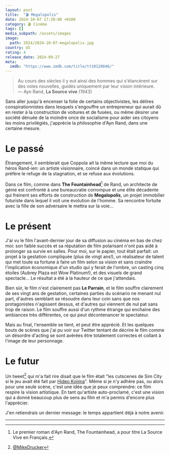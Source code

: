 ```yaml
---
layout: post
title:  "🎬 Megalopolis"
date: 2024-10-07 17:20:00 +0100
category: 🎬 Cinéma
tags: []
media_subpath: /assets/images
image:
  path: 2024/2024-10-07-megalopolis.jpg
country: US
rating: 4
release_date: 2024-09-27
meta:
  imdb: "https://www.imdb.com/title/tt10128846/"
---
```


>Au cours des siècles il y eut ainsi des hommes qui s'élancèrent sur des voies nouvelles, guidés uniquement par leur vision intérieure.   
> — Ayn Rand, **La Source vive** (1943)

Sans aller jusqu'à encenser la folie de certains objectivistes, les délires conspirationnistes dans lesquels s'engouffre un entrepreneur qui aurait dû en rester à la construction de voitures et de fusées, ou même désirer une société dénuée de la moindre once de socialisme pour aider ses citoyens les moins privilégiés, j'apprécie la philosophie d'Ayn Rand, dans une certaine mesure.

# Le passé

Étrangement, il semblerait que Coppola ait la même lecture que moi du héros Rand-ien: un artiste visionnaire, coincé dans un monde statique qui préfère le refuge de la stagnation, et se refuse aux évolutions.

Dans ce film, comme dans **The Fountainhead**[^1] de Rand, un architecte de génie est confronté à une bureaucratie corrompue et une élite décadente qui freinent ses efforts de construction de **Megalopolis**, un projet immobilier futuriste dans lequel il voit une évolution de l'homme. Sa rencontre fortuite avec la fille de son adversaire le mettra sur la voie...

# Le présent

J'ai vu le film l'avant-dernier jour de sa diffusion au cinéma en bas de chez moi: son faible succès et sa réputation de film polarisant n'ont pas aidé à prolonger sa survie en salles. Pour moi, sur le papier, tout était parfait: un projet à la gestation compliquée (plus de vingt ans!), un réalisateur de talent qui met toute sa fortune à faire un film selon sa vision et sans craindre l'implication économique d'un studio qui y ferait de l'ombre, un casting cinq étoiles (Aubrey Plaza est Wow Platinum!), et des visuels de grand spectacle... Le résultat a été à la hauteur de ce que j'attendais.

Bien sûr, le film n'est clairement pas **Le Parrain**, et le film souffre clairement de ses vingt ans de gestation, certaines parties du scénario ne menant nul part, d'autres semblant se résoudre dans leur coin sans que nos protagonistes n'agissent dessus, et d'autres qui viennent de nul pat sans trop de raison. Le film souffre aussi d'un rythme étrange qui enchaine des ambiances très différentes, ce qui peut décontenancer le spectateur.

Mais au final, l'ensemble se tient, et peut être apprécié. Et les quelques bouts de scènes que j'ai pu voir sur Twitter tentant de décrire le film comme un désordre d'acting se sont avérées être totalement correctes et collant à l'image de leur personnage.

# Le futur

Un tweet[^2] qui m'a fait rire disait que le film était "les cutscenes de Sim City si le jeu avait été fait par [Hideo Kojima](/posts/metal-gear-solid-oeuvre-culte/)". Même si je n'y adhère pas, ou alors pour une seule scène, c'est une idée que je peux comprendre: ce film respire la vision artistique. En tant qu'artiste auto-proclamé, c'est une vision qui a donné beaucoup plus de sens au film et m'a permis d'encore plus l'apprécier.

J'en retiendrais un dernier message: le temps appartient déjà à notre avenir.

* * *
[^1]: Le premier roman d'Ayn Rand, The Fountainhead, a pour titre <wiki>La Source Vive</wiki> en Français.
[^2]: [<i class="fab fa-x-twitter"></i> @MikeDrucker](https://x.com/MikeDrucker/status/1840943823347736946)
